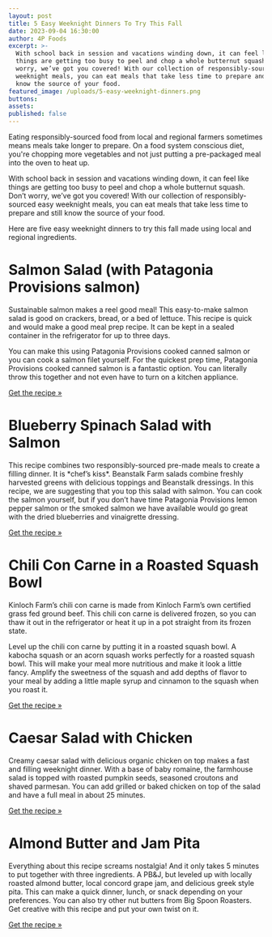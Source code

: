 ```yaml
---
layout: post
title: 5 Easy Weeknight Dinners To Try This Fall
date: 2023-09-04 16:30:00
author: 4P Foods
excerpt: >-
  With school back in session and vacations winding down, it can feel like
  things are getting too busy to peel and chop a whole butternut squash. Don’t
  worry, we’ve got you covered! With our collection of responsibly-sourced easy
  weeknight meals, you can eat meals that take less time to prepare and still
  know the source of your food.
featured_image: /uploads/5-easy-weeknight-dinners.png
buttons:
assets:
published: false
---
```

<div class="editable"><p>Eating responsibly-sourced food from local and regional farmers sometimes means meals take longer to prepare. On a food system conscious diet, you're chopping more vegetables and not just putting a pre-packaged meal into the oven to heat up.&nbsp;</p><p>With school back in session and vacations winding down, it can feel like things are getting too busy to peel and chop a whole butternut squash. Don’t worry, we’ve got you covered! With our collection of responsibly-sourced easy weeknight meals, you can eat meals that take less time to prepare and still know the source of your food.&nbsp;</p><p>Here are five easy weeknight dinners to try this fall made using local and regional ingredients.</p><h1>Salmon Salad (with Patagonia Provisions salmon)</h1><p>Sustainable salmon makes a reel good meal! This easy-to-make salmon salad is good on crackers, bread, or a bed of lettuce. This recipe is quick and would make a good meal prep recipe. It can be kept in a sealed container in the refrigerator for up to three days.</p><p>You can make this using Patagonia Provisions cooked canned salmon or you can cook a salmon filet yourself. For the quickest prep time, Patagonia Provisions cooked canned salmon is a fantastic option. You can literally throw this together and not even have to turn on a kitchen appliance.&nbsp;</p><p><a href="https://4pfoods.com/recipes/easy-salmon-salad-lunch-recipe/">Get the recipe »</a></p><h1>Blueberry Spinach Salad with Salmon</h1><p>This recipe combines two responsibly-sourced pre-made meals to create a filling dinner. It is *chef’s kiss*. Beanstalk Farm salads combine freshly harvested greens with delicious toppings and Beanstalk dressings. In this recipe, we are suggesting that you top this salad with salmon. You can cook the salmon yourself, but if you don’t have time Patagonia Provisions lemon pepper salmon or the smoked salmon we have available would go great with the dried blueberries and vinaigrette dressing.</p><p><a target="_blank" rel="noopener" href="/recipes/fast-blueberry-spinach-salad-with-salmon-weeknight-dinner-recipe/">Get the recipe »</a></p><h1>Chili Con Carne in a Roasted Squash Bowl</h1><p>Kinloch Farm’s chili con carne is made from Kinloch Farm’s own certified grass fed ground beef. This chili con carne is delivered frozen, so you can thaw it out in the refrigerator or heat it up in a pot straight from its frozen state.</p><p>Level up the chili con carne by putting it in a roasted squash bowl. A kabocha squash or an acorn squash works perfectly for a roasted squash bowl. This will make your meal more nutritious and make it look a little fancy. Amplify the sweetness of the squash and add depths of flavor to your meal by adding a little maple syrup and cinnamon to the squash when you roast it.</p><p><a target="_blank" rel="noopener" href="/recipes/easy-chili-con-carne-in-a-roasted-squash-bowl-weeknight-dinner-recipe/">Get the recipe »</a></p><h1>Caesar Salad with Chicken</h1><p>Creamy caesar salad with delicious organic chicken on top makes a fast and filling weeknight dinner. With a base of baby romaine, the farmhouse salad is topped with roasted pumpkin seeds, seasoned croutons and shaved parmesan. You can add grilled or baked chicken on top of the salad and have a full meal in about 25 minutes.</p><p><a target="_blank" rel="noopener" href="/recipes/easy-caesar-salad-with-organic-chicken-weeknight-dinner-recipe/">Get the recipe »</a></p><h1>Almond Butter and Jam Pita</h1><p>Everything about this recipe screams nostalgia! And it only takes 5 minutes to put together with three ingredients. A PB&amp;J, but leveled up with locally roasted almond butter, local concord grape jam, and delicious greek style pita. This can make a quick dinner, lunch, or snack depending on your preferences. You can also try other nut butters from Big Spoon Roasters. Get creative with this recipe and put your own twist on it.</p><p><a target="_blank" rel="noopener" href="/recipes/fast-almond-butter-grape-jam-pita-weekday-lunch-recipe/">Get the recipe »</a></p></div>